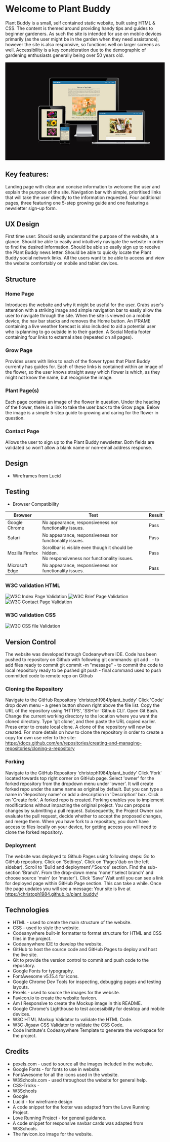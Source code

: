 # Welcome to Plant Buddy

Plant Buddy is a small, self contained static website, built using HTML & CSS. The content is themed around providing handy tips and guides to beginner gardeners. As such the site is intended for use on mobile devices primarily (as the user might be in the garden when they need assistance), however the site is also responsive, so functions well on larger screens as well. Accessibility is a key consideration due to the demographic of gardening enthusiasts generally being over 50 years old. 

![Plant Buddy Mockup Images](assets/readme-files/am_i_responsive.jpg)


## Key features:

Landing page with clear and concise information to welcome the user and explain the purpose of the site.
Navigation bar with simple, prioritised links that will take the user directly to the information requested.
Four additional pages, three featuring one 5-step growing guide and one featuring a newsletter sign-up form.



## UX Design

First time user:
Should easily understand the purpose of the website, at a glance.
Should be able to easily and intuitively navigate the website in order to find the desired information.
Should be able so easily sign up to receive the Plant Buddy news letter.
Should be able to quickly locate the Plant Buddy social network links.
All the users want to be able to access and view the website comfortably on mobile and tablet devices.

## Structure

### Home Page
Introduces the website and why it might be useful for the user.
Grabs user's attention with a striking image and simple navigation bar to easily allow the user to navigate through the site. When the site is viewed on a mobile device, the nav bar stacks and removes the Home button.
An IFRAME containing a live weather forecast is also included to aid a potential user who is planning to go outside in to their garden.
A Social Media footer containing four links to external sites (repeated on all pages). 

### Grow Page
Provides users with links to each of the flower types that Plant Buddy currently has guides for.
Each of these links is contained within an image of the flower, so the user knows straight away which flower is which, as they might not know the name, but recognise the image.

### Plant Page(s)
Each page contains an image of the flower in question.
Under the heading of the flower, there is a link to take the user back to the Grow page.
Below the image is a simple 5-step guide to growing and caring for the flower in question.

### Contact Page
Allows the user to sign up to the Plant Buddy newsletter.
Both fields are validated so won’t allow a blank name or non-email address response.

## Design 

* Wireframes from Lucid


## Testing

* Browser Compatibility

| Browser | Test | Result  |
--- | --- | ---
Google Chrome | No appearance, responsiveness nor functionality issues.| Pass
Safari | No appearance, responsiveness nor functionality issues. | Pass
Mozilla Firefox | Scrollbar is visible even though it should be hidden. <br>No responsiveness nor functionality issues.| Pass
Microsoft Edge | No appearance, responsiveness nor functionality issues. | Pass

### W3C validation HTML
![W3C Index Page Validation](assets/images/w3c_index.png)
![W3C Brief Page Validation](assets/images/w3c_brief.png)
![W3C Contact Page Validation](assets/images/w3c_contact.png)
### W3C validation CSS
![W3C CSS file Validation](assets/images/w3c_css.png)

## Version Control

The website was developed through Codeanywhere IDE.
Code has been pushed to repository on Github with following git commands:
git add . - to add files ready to commit
git commit -m "message" - to commit the code to local repository ready to be pushed
git push - final command used to push committed code to remote repo on Github

### Cloning the Repository
Navigate to the GitHub Repository 'christoph1984/plant_buddy'
Click 'Code' drop down menu - a green button shown right above the file list.
Copy the URL of the repository using 'HTTPS', 'SSH'or 'Github CLI'.
Open Git Bash.
Change the current working directory to the location where you want the cloned directory.
Type 'git clone', and then paste the URL copied earlier.
Press enter to create local clone. A clone of the repository will now be created.
For more details on how to clone the repository in order to create a copy for own use refer to the site: https://docs.github.com/en/repositories/creating-and-managing-repositories/cloning-a-repository

### Forking
Navigate to the GitHub Repository 'christoph1984/plant_buddy’
Click 'Fork' located towards top right corner on GitHub page.
Select 'owner' for the forked repository from the dropdown menu under 'owner'.
It will create forked repo under the same name as original by default. But you can type a name in 'Repository name' or add a description in 'Description' box.
Click on 'Create fork'. A forked repo is created.
Forking enables you to implement modifications without impacting the original project. You can propose changes by submitting a pull request. Subsequently, the Project Owner can evaluate the pull request, decide whether to accept the proposed changes, and merge them.
When you have fork to a repository, you don't have access to files locally on your device, for getting access you will need to clone the forked repository.

### Deployment
The website was deployed to Github Pages using following steps:
Go to GitHub repository.
Click on 'Settings'.
Click on 'Pages'(tab on the left sidebar).
Scroll to 'Build and deployment'/'Source' section.
Find the sub-section 'Branch'.
From the drop-down menu 'none'/'select branch' and choose source 'main' (or 'master').
Click 'Save'
Wait until you can see a link for deployed page within GitHub Page section. This can take a while. Once the page updates you will see a message: Your site is live at https://christoph1984.github.io/plant_buddy/

## Technologies
* HTML - used to create the main structure of the website.
* CSS - used to style the website.
* Codeanywhere built-in formatter to format structure for HTML and CSS files in the project.
* Codeanywhere IDE to develop the website.
* GitHub to host the source code and GitHub Pages to deploy and host the live site.
* Git to provide the version control to commit and push code to the repository.
* Google Fonts for typography.
* FontAwesome v5.15.4 for icons.
* Google Chrome Dev Tools for inspecting, debugging pages and testing layouts.
* Pexels - used to source the images for the website.
* Favicon.io to create the website favicon.
* Am I Responsive to create the Mockup image in this README.
* Google Chrome's Lighthouse to test accessibility for desktop and mobile devices.
* W3C HTML Markup Validator to validate the HTML Code.
* W3C Jigsaw CSS Validator to validate the CSS Code.
* Code Institute's Codeanywhere Template to generate the workspace for the project.

## Credits
* pexels.com - used to source all the images included in the website.
* Google Fonts - for fonts to use in website.
* FontAwesome for all the icons used in the website.
* W3Schools.com - used throughout the website for general help.
* CSS-Tricks - 
* W3Schools
* Google
* Lucid - for wireframe design
* A code snippet for the footer was adapted from the Love Running Project.
* Love Running Project - for general guidance.
* A code snippet for responsive navbar cards was adapted from W3Schools.
* The favicon.ico image for the website.

